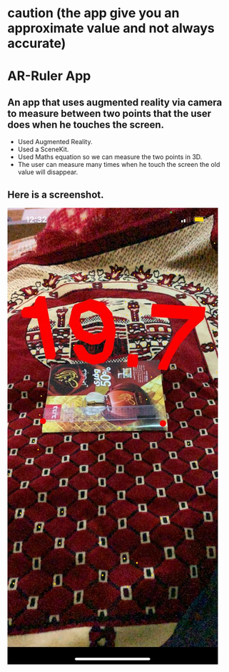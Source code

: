 # caution (the app give you an approximate value and not always accurate)
# AR-Ruler App

## An app that uses augmented reality via camera to measure between two points that the user does when he touches the screen.

* Used Augmented Reality.
* Used a SceneKit.
* Used Maths equation so we can measure the two points in 3D.
* The user can measure many times when he touch the screen the old value will disappear.


## Here is a screenshot.

![Ruler](Documentation/ruler.jpeg)



